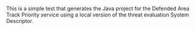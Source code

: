 This is a simple test that generates the Java project for the Defended Area Track Priority service using a local version of the threat evaluation System Descriptor.
